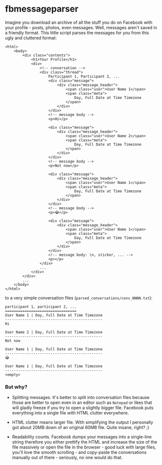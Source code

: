 # fbmessageparser

Imagine you download an archive of all the stuff you do on Facebook with your
profile - posts, photos, even messages. Well, messages aren't saved in
a friendly format. This little script parses the messages for you from this
ugly and cluttered format:

    <html>
        <body>
            <div class="contents">
                <h1>Your Profile</h1>
                <div>
                    <!-- conversation -->
                    <div class="thread">
                        Participant 1, Participant 2, ...
                        <div class="message">
                            <div class="message_header">
                                <span class="user">User Name 1</span>
                                <span class="meta">
                                    Day, Full Date at Time Timezone
                                </span>
                            </div>
                        </div>
                        <!-- message body -->
                        <p>Hi</p>

                        <div class="message">
                            <div class="message_header">
                                <span class="user">User Name 2</span>
                                <span class="meta">
                                    Day, Full Date at Time Timezone
                                </span>
                            </div>
                        </div>
                        <!-- message body -->
                        <p>Not now</p>

                        <div class="message">
                            <div class="message_header">
                                <span class="user">User Name 1</span>
                                <span class="meta">
                                    Day, Full Date at Time Timezone
                                </span>
                            </div>
                        </div>
                        <!-- message body -->
                        <p>😂</p>

                        <div class="message">
                            <div class="message_header">
                                <span class="user">User Name 1</span>
                                <span class="meta">
                                    Day, Full Date at Time Timezone
                                </span>
                            </div>
                        </div>
                        <!-- message body: \n, sticker, ... -->
                        <p></p>
                    </div>
                    ...
                </div>
            </div>
            ...
        </body>
    </html>

to a very simple conversation files (`parsed_conversations/conv_NNNN.txt`):

    participant 1, participant 2, ...
    =================================
    User Name 1 | Day, Full Date at Time Timezone
    ---------------------------------------------
    Hi

    User Name 2 | Day, Full Date at Time Timezone
    ---------------------------------------------
    Not now

    User Name 1 | Day, Full Date at Time Timezone
    ---------------------------------------------
    😂

    User Name 1 | Day, Full Date at Time Timezone
    ---------------------------------------------
    <empty>

### But why?

* Splitting messages. It's better to split into conversation files because
  those are better to open even in an editor such as `Notepad` or likes that
  will gladly freeze if you try to open a slightly bigger file. Facebook puts
  everything into a single file with HTML clutter everywhere.

* HTML clutter means larger file. With simplifying the output I personally got
  about 20MB down of an original 60MB file. Quite insane, right? ;)

* Readability counts. Facebook dumps your messages into a single-line string
  therefore you either prettify the HTML and increase the size of the file
  massively or open the file in the browser - good luck with large files,
  you'll love the smooth scrolling - and copy-paste the conversations manually
  out of there - seriously, no one would do that.
